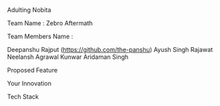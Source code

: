 Adulting Nobita

Team Name : Zebro Aftermath

Team Members Name :

Deepanshu Rajput         (https://github.com/the-panshu)
Ayush Singh Rajawat      
Neelansh Agrawal
Kunwar Aridaman Singh

Proposed Feature




Your Innovation




Tech Stack





